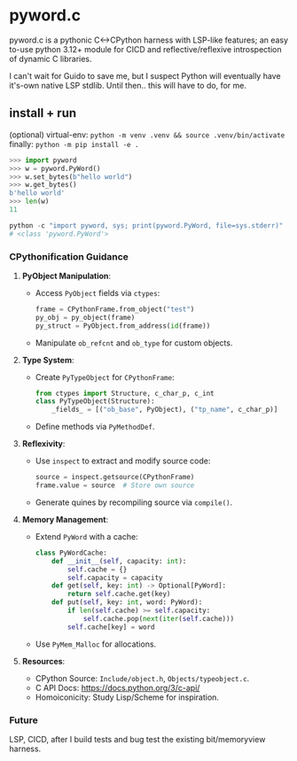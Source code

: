 # pyword.c
pyword.c is a pythonic C&lt;->CPython harness with LSP-like features; an easy to-use python 3.12+ module for CICD and reflective/reflexive introspection of dynamic C libraries.

I can't wait for Guido to save me, but I suspect Python will eventually have it's-own native LSP stdlib. Until then.. this will have to do, for me.

## install + run
(optional) virtual-env:
    `python -m venv .venv && source .venv/bin/activate`
finally:
`python -m pip install -e .`

```python
>>> import pyword
>>> w = pyword.PyWord()
>>> w.set_bytes(b"hello world")
>>> w.get_bytes()
b'hello world'
>>> len(w)
11

python -c "import pyword, sys; print(pyword.PyWord, file=sys.stderr)"
# <class 'pyword.PyWord'>
```

### CPythonification Guidance

1. **PyObject Manipulation**:
   - Access `PyObject` fields via `ctypes`:
     ```python
     frame = CPythonFrame.from_object("test")
     py_obj = py_object(frame)
     py_struct = PyObject.from_address(id(frame))
     ```
   - Manipulate `ob_refcnt` and `ob_type` for custom objects.

2. **Type System**:
   - Create `PyTypeObject` for `CPythonFrame`:
     ```python
     from ctypes import Structure, c_char_p, c_int
     class PyTypeObject(Structure):
         _fields_ = [("ob_base", PyObject), ("tp_name", c_char_p)]
     ```
   - Define methods via `PyMethodDef`.

3. **Reflexivity**:
   - Use `inspect` to extract and modify source code:
     ```python
     source = inspect.getsource(CPythonFrame)
     frame.value = source  # Store own source
     ```
   - Generate quines by recompiling source via `compile()`.

4. **Memory Management**:
   - Extend `PyWord` with a cache:
     ```python
     class PyWordCache:
         def __init__(self, capacity: int):
             self.cache = {}
             self.capacity = capacity
         def get(self, key: int) -> Optional[PyWord]:
             return self.cache.get(key)
         def put(self, key: int, word: PyWord):
             if len(self.cache) >= self.capacity:
                 self.cache.pop(next(iter(self.cache)))
             self.cache[key] = word
     ```
   - Use `PyMem_Malloc` for allocations.

5. **Resources**:
   - CPython Source: `Include/object.h`, `Objects/typeobject.c`.
   - C API Docs: https://docs.python.org/3/c-api/
   - Homoiconicity: Study Lisp/Scheme for inspiration.


### Future
LSP, CICD, after I build tests and bug test the existing bit/memoryview harness.
